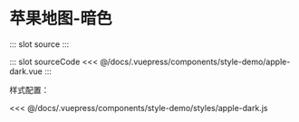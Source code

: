# 苹果地图-暗色


<demo-block>
::: slot source
<style-demo-apple-dark></style-demo-apple-dark>
:::

::: slot sourceCode
<<< @/docs/.vuepress/components/style-demo/apple-dark.vue
:::

</demo-block>

样式配置：

<<< @/docs/.vuepress/components/style-demo/styles/apple-dark.js